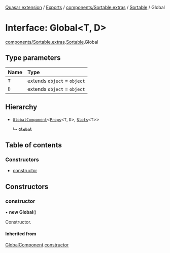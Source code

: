 [Quasar extension](../index.md) / [Exports](../modules.md) / [components/Sortable.extras](../modules/components_Sortable_extras.md) / [Sortable](../modules/components_Sortable_extras.Sortable.md) / Global

# Interface: Global<T, D\>

[components/Sortable.extras](../modules/components_Sortable_extras.md).[Sortable](../modules/components_Sortable_extras.Sortable.md).Global

## Type parameters

| Name | Type |
| :------ | :------ |
| `T` | extends `object` = `object` |
| `D` | extends `object` = `object` |

## Hierarchy

- [`GlobalComponent`](components_api_misc.GlobalComponent.md)<[`Props`](components_Sortable_extras.Sortable.Props.md)<`T`, `D`\>, [`Slots`](components_Sortable_extras.Sortable.Slots.md)<`T`\>\>

  ↳ **`Global`**

## Table of contents

### Constructors

- [constructor](components_Sortable_extras.Sortable.Global.md#constructor)

## Constructors

### constructor

• **new Global**()

Constructor.

#### Inherited from

[GlobalComponent](components_api_misc.GlobalComponent.md).[constructor](components_api_misc.GlobalComponent.md#constructor)
